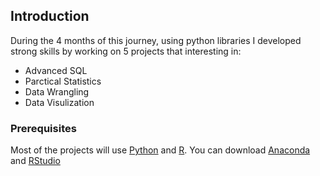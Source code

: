## Introduction
During the 4 months of this journey, using python libraries I developed strong skills by working on 5 projects that interesting in:
 
- Advanced SQL 
- Parctical Statistics
- Data Wrangling 
- Data Visulization

### Prerequisites

Most of the projects will use [Python](https://www.python.org) and [R](https://www.r-project.org/about.html). You can download [Anaconda](https://www.continuum.io/downloads) and [RStudio](https://www.rstudio.com)
